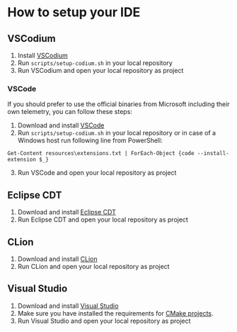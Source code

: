 # How to setup your IDE

## VSCodium

1. Install [VSCodium](https://github.com/VSCodium/vscodium)
2. Run `scripts/setup-codium.sh` in your local repository
3. Run VSCodium and open your local repository as project

### VSCode

If you should prefer to use the official binaries from Microsoft including their own telemetry, you can follow these steps:

1. Download and install [VSCode](https://code.visualstudio.com/Download)
2. Run `scripts/setup-codium.sh` in your local repository or in case of a Windows host run following line from PowerShell:
```
Get-Content resources\extensions.txt | ForEach-Object {code --install-extension $_}
```
3. Run VSCode and open your local repository as project

## Eclipse CDT

1. Download and install [Eclipse CDT](https://www.eclipse.org/cdt/downloads.php)
2. Run Eclipse CDT and open your local repository as project

## CLion

1. Download and install [CLion](https://www.jetbrains.com/clion/download/)
2. Run CLion and open your local repository as project

## Visual Studio

1. Download and install [Visual Studio](https://visualstudio.microsoft.com/downloads/)
2. Make sure you have installed the requirements for [CMake projects](https://docs.microsoft.com/en-us/cpp/build/cmake-projects-in-visual-studio?view=msvc-170).
3. Run Visual Studio and open your local repository as project

